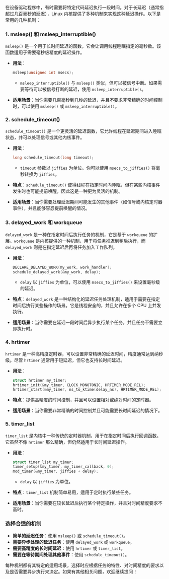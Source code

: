 在设备驱动程序中，有时需要将特定代码延迟执行一段时间。对于长延迟（通常指超过几百毫秒的延迟），Linux 内核提供了多种机制来实现这种延迟操作。以下是常用的几种机制：

### 1. **msleep() 和 msleep_interruptible()**

`msleep()` 是一个用于长时间延迟的函数，它会让调用线程睡眠指定的毫秒数。该函数适用于需要毫秒级精度的延迟操作。

- **用法**：
  ```c
  msleep(unsigned int msecs);
  ```

    - `msleep_interruptible()` 与 `msleep()` 类似，但可以被信号中断。如果需要等待可以被信号打断的延迟，使用 `msleep_interruptible()`。

- **适用场景**：当你需要几百毫秒到几秒的延迟，并且不要求非常精确的时间控制时，可以使用 `msleep()` 或 `msleep_interruptible()`。

### 2. **schedule_timeout()**

`schedule_timeout()` 是一个更灵活的延迟函数，它允许线程在延迟期间进入睡眠状态，并可以处理信号或其他内核事件。

- **用法**：
  ```c
  long schedule_timeout(long timeout);
  ```

    - `timeout` 参数以 `jiffies` 为单位。你可以使用 `msecs_to_jiffies()` 将毫秒转换为 `jiffies`。

- **特点**：`schedule_timeout()` 使得线程在指定时间内睡眠，但在某些内核事件发生时也可能提前唤醒，因此这是一种更为灵活的机制。

- **适用场景**：当你需要处理延迟期间可能发生的其他事件（如信号或内核定时器事件），并且能够容忍提前唤醒的情况。

### 3. **delayed_work** 和 **workqueue**

`delayed_work` 是一种在指定时间后执行任务的机制，它是基于 `workqueue` 的扩展。`workqueue` 是内核提供的一种机制，用于将任务推迟到稍后执行，而 `delayed_work` 则是在指定延迟后再将任务加入工作队列。

- **用法**：
  ```c
  DECLARE_DELAYED_WORK(my_work, work_handler);
  schedule_delayed_work(&my_work, delay);
  ```

    - `delay` 以 `jiffies` 为单位，可以使用 `msecs_to_jiffies()` 来设置毫秒级的延迟。

- **特点**：`delayed_work` 是一种结构化的延迟任务处理机制，适用于需要在指定时间后执行某些操作的场景。它是线程安全的，并且允许在多个 CPU 上并发执行。

- **适用场景**：当你需要在延迟一段时间后异步执行某个任务，并且任务不需要立即执行时。

### 4. **hrtimer**

`hrtimer` 是一种高精度定时器，可以设置非常精确的延迟时间，精度通常达到纳秒级。尽管 `hrtimer` 通常用于短延迟，但它也支持长时间延迟。

- **用法**：
  ```c
  struct hrtimer my_timer;
  hrtimer_init(&my_timer, CLOCK_MONOTONIC, HRTIMER_MODE_REL);
  hrtimer_start(&my_timer, ns_to_ktime(delay_ns), HRTIMER_MODE_REL);
  ```

- **特点**：提供高精度的时间控制，并且可以设置相对或绝对时间的定时器。

- **适用场景**：当你需要非常精确的时间控制并且可能需要长时间延迟的情况下。

### 5. **timer_list**

`timer_list` 是内核中一种传统的定时器机制，用于在指定时间后执行回调函数。它虽然不像 `hrtimer` 那么精确，但仍然适用于长时间延迟操作。

- **用法**：
  ```c
  struct timer_list my_timer;
  timer_setup(&my_timer, my_timer_callback, 0);
  mod_timer(&my_timer, jiffies + delay);
  ```

    - `delay` 以 `jiffies` 为单位。

- **特点**：`timer_list` 机制简单易用，适用于定时执行某些任务。

- **适用场景**：当你需要在较长延迟后执行某个特定操作，并且对时间精度要求不高时。

### 选择合适的机制

- **简单的延迟任务**：使用 `msleep()` 或 `schedule_timeout()`。
- **需要异步处理的延迟任务**：使用 `delayed_work` 或 `workqueue`。
- **需要高精度的长时间延迟**：使用 `hrtimer` 或 `timer_list`。
- **需要在等待期间处理其他事件**：使用 `schedule_timeout()`。

每种机制都有其特定的适用场景，选择时应根据任务的特性、对时间精度的要求以及是否需要异步执行来决定。如果有其他相关问题，欢迎继续提问！
